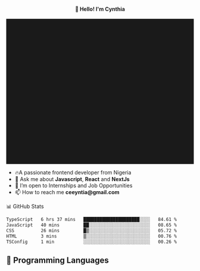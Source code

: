 <h4 align="center">👋 Hello! I'm Cynthia</h4>

<hr style="height:10%; margin-left:0; margin-right:0;" />

<div align="left">
  <ul>
  <li>🔥A passionate frontend developer from Nigeria</li>
  <li>💬 Ask me about <strong>Javascript</strong>, <strong>React</strong> and <strong> NextJs</strong></li>
  <li>👯 I’m open to Internships and Job Opportunities</li>
  <li>📫 How to reach me <strong>ceeyntia@gmail.com</strong></li>
</ul>
</div
  
## 📊 GitHub Stats

<!--START_SECTION:waka-->

```txt
TypeScript   6 hrs 37 mins   █████████████████████░░░░   84.61 %
JavaScript   40 mins         ██░░░░░░░░░░░░░░░░░░░░░░░   08.65 %
CSS          26 mins         █▒░░░░░░░░░░░░░░░░░░░░░░░   05.72 %
HTML         3 mins          ▒░░░░░░░░░░░░░░░░░░░░░░░░   00.76 %
TSConfig     1 min           ░░░░░░░░░░░░░░░░░░░░░░░░░   00.26 %
```

<!--END_SECTION:waka-->

## 💬 Programming Languages

<!--START_SECTION:languages-->
<!--END_SECTION:languages-->

